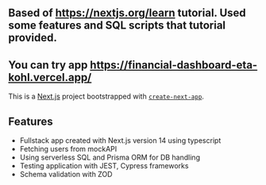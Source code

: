## Based of https://nextjs.org/learn tutorial. Used some features and SQL scripts that tutorial provided.

## You can try app https://financial-dashboard-eta-kohl.vercel.app/
This is a [Next.js](https://nextjs.org/) project bootstrapped with [`create-next-app`](https://github.com/vercel/next.js/tree/canary/packages/create-next-app).

## Features
- Fullstack app created with Next.js version 14 using typescript
- Fetching users from mockAPI
- Using serverless SQL and Prisma ORM for DB handling
- Testing application with JEST, Cypress frameworks
- Schema validation with ZOD
